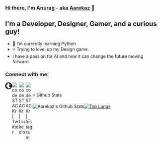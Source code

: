 ### Hi there, I'm Anurag - aka [Aarekaz][website] 👋

## I'm a Developer, Designer, Gamer, and a curious guy!

- 🌱 I’m currently learning Python
- ⚡ Trying to level up my Design game.
-  I have a passion for AI and how it can change the future moving forward.
### Connect with me:

[<img align="left" alt="codeSTACKr.com" width="22px" src="https://raw.githubusercontent.com/iconic/open-iconic/master/svg/globe.svg" />][website]

[<img align="left" alt="codeSTACKr | Twitter" width="22px" src="https://cdn.jsdelivr.net/npm/simple-icons@v3/icons/twitter.svg" />][twitter]
[<img align="left" alt="codeSTACKr | LinkedIn" width="22px" src="https://cdn.jsdelivr.net/npm/simple-icons@v3/icons/linkedin.svg" />][linkedin]
[<img align="left" alt="codeSTACKr | Instagram" width="22px" src="https://cdn.jsdelivr.net/npm/simple-icons@v3/icons/instagram.svg" />][instagram]

<br />

:zap: Github Stats

<img align="left" alt="Aarekaz's Github Stats" src="https://github-readme-stats.codestackr.vercel.app/api?username=Aarekaz&show_icons=true&theme=radical&hide_border=true" />

[![Top Langs](https://github-readme-stats.vercel.app/api/top-langs/?username=Aarekaz)](https://github.com/Aarekaz/github-readme-stats)




[website]: https://www.anuragdhungana.com.np/
[twitter]: https://twitter.com/dhungana_anurag
[instagram]: https://instagram.com/shots.by.aarekaz
[linkedin]: https://www.linkedin.com/in/anurag-dhungana-76a4b4156/

